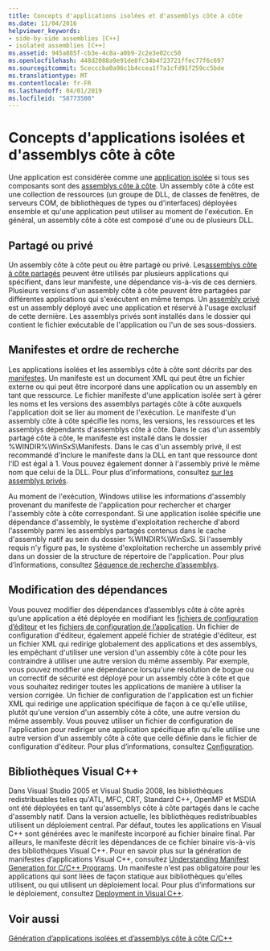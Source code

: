 ```yaml
---
title: Concepts d'applications isolées et d'assemblys côte à côte
ms.date: 11/04/2016
helpviewer_keywords:
- side-by-side assemblies [C++]
- isolated assemblies [C++]
ms.assetid: 945a885f-cb3e-4c8a-a0b9-2c2e3e02cc50
ms.openlocfilehash: 448d2088a9e91de8fc34b4f23721ffec77f6c697
ms.sourcegitcommit: 5cecccba0a96c1b4ccea1f7a1cfd91f259cc5bde
ms.translationtype: MT
ms.contentlocale: fr-FR
ms.lasthandoff: 04/01/2019
ms.locfileid: "58773500"
---
```

# <a name="concepts-of-isolated-applications-and-side-by-side-assemblies"></a>Concepts d'applications isolées et d'assemblys côte à côte

Une application est considérée comme une [application isolée](/windows/desktop/SbsCs/isolated-applications) si tous ses composants sont des [assemblys côte à côte](/windows/desktop/SbsCs/about-side-by-side-assemblies-). Un assembly côte à côte est une collection de ressources (un groupe de DLL, de classes de fenêtres, de serveurs COM, de bibliothèques de types ou d'interfaces) déployées ensemble et qu'une application peut utiliser au moment de l'exécution. En général, un assembly côte à côte est composé d'une ou de plusieurs DLL.

## <a name="shared-or-private"></a>Partagé ou privé

Un assembly côte à côte peut ou être partagé ou privé. Les[assemblys côte à côte partagés](https://msdn.microsoft.com/library/aa375996.aspx) peuvent être utilisés par plusieurs applications qui spécifient, dans leur manifeste, une dépendance vis-à-vis de ces derniers. Plusieurs versions d'un assembly côte à côte peuvent être partagées par différentes applications qui s'exécutent en même temps. Un [assembly privé](/windows/desktop/SbsCs/about-private-assemblies-) est un assembly déployé avec une application et réservé à l'usage exclusif de cette dernière. Les assemblys privés sont installés dans le dossier qui contient le fichier exécutable de l'application ou l'un de ses sous-dossiers.

## <a name="manifests-and-search-order"></a>Manifestes et ordre de recherche

Les applications isolées et les assemblys côte à côte sont décrits par des [manifestes](/windows/desktop/sbscs/manifests). Un manifeste est un document XML qui peut être un fichier externe ou qui peut être incorporé dans une application ou un assembly en tant que ressource. Le fichier manifeste d'une application isolée sert à gérer les noms et les versions des assemblys partagés côte à côte auxquels l'application doit se lier au moment de l'exécution. Le manifeste d'un assembly côte à côte spécifie les noms, les versions, les ressources et les assemblys dépendants d'assemblys côte à côte. Dans le cas d'un assembly partagé côte à côte, le manifeste est installé dans le dossier %WINDIR%\WinSxS\Manifests\. Dans le cas d'un assembly privé, il est recommandé d'inclure le manifeste dans la DLL en tant que ressource dont l'ID est égal à 1. Vous pouvez également donner à l'assembly privé le même nom que celui de la DLL. Pour plus d’informations, consultez [sur les assemblys privés](/windows/desktop/SbsCs/about-private-assemblies-).

Au moment de l'exécution, Windows utilise les informations d'assembly provenant du manifeste de l'application pour rechercher et charger l'assembly côte à côte correspondant. Si une application isolée spécifie une dépendance d'assembly, le système d'exploitation recherche d'abord l'assembly parmi les assemblys partagés contenus dans le cache d'assembly natif au sein du dossier %WINDIR%\WinSxS\. Si l'assembly requis n'y figure pas, le système d'exploitation recherche un assembly privé dans un dossier de la structure de répertoire de l'application. Pour plus d’informations, consultez [Séquence de recherche d’assemblys](/windows/desktop/SbsCs/assembly-searching-sequence).

## <a name="changing-dependencies"></a>Modification des dépendances

Vous pouvez modifier des dépendances d’assemblys côte à côte après qu’une application a été déployée en modifiant les [fichiers de configuration d’éditeur](/windows/desktop/SbsCs/publisher-configuration-files) et les [fichiers de configuration de l’application](/windows/desktop/SbsCs/application-configuration-files). Un fichier de configuration d'éditeur, également appelé fichier de stratégie d'éditeur, est un fichier XML qui redirige globalement des applications et des assemblys, les empêchant d'utiliser une version d'un assembly côte à côte pour les contraindre à utiliser une autre version du même assembly. Par exemple, vous pouvez modifier une dépendance lorsqu'une résolution de bogue ou un correctif de sécurité est déployé pour un assembly côte à côte et que vous souhaitez rediriger toutes les applications de manière à utiliser la version corrigée. Un fichier de configuration de l'application est un fichier XML qui redirige une application spécifique de façon à ce qu'elle utilise, plutôt qu'une version d'un assembly côte à côte, une autre version du même assembly. Vous pouvez utiliser un fichier de configuration de l'application pour rediriger une application spécifique afin qu'elle utilise une autre version d'un assembly côte à côte que celle définie dans le fichier de configuration d'éditeur. Pour plus d’informations, consultez [Configuration](/windows/desktop/SbsCs/configuration).

## <a name="visual-c-libraries"></a>Bibliothèques Visual C++

Dans Visual Studio 2005 et Visual Studio 2008, les bibliothèques redistribuables telles qu'ATL, MFC, CRT, Standard C++, OpenMP et MSDIA ont été déployées en tant qu'assemblys côte à côte partagés dans le cache d'assembly natif. Dans la version actuelle, les bibliothèques redistribuables utilisent un déploiement central. Par défaut, toutes les applications en Visual C++ sont générées avec le manifeste incorporé au fichier binaire final. Par ailleurs, le manifeste décrit les dépendances de ce fichier binaire vis-à-vis des bibliothèques Visual C++. Pour en savoir plus sur la génération de manifestes d’applications Visual C++, consultez [Understanding Manifest Generation for C/C++ Programs](understanding-manifest-generation-for-c-cpp-programs.md). Un manifeste n'est pas obligatoire pour les applications qui sont liées de façon statique aux bibliothèques qu'elles utilisent, ou qui utilisent un déploiement local. Pour plus d’informations sur le déploiement, consultez [Deployment in Visual C++](../windows/deployment-in-visual-cpp.md).

## <a name="see-also"></a>Voir aussi

[Génération d’applications isolées et d’assemblys côte à côte C/C++](building-c-cpp-isolated-applications-and-side-by-side-assemblies.md)
